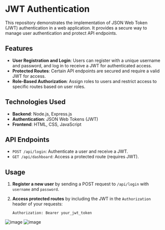 # JWT Authentication

This repository demonstrates the implementation of JSON Web Token (JWT) authentication in a web application. It provides a secure way to manage user authentication and protect API endpoints.

## Features

- **User Registration and Login**: Users can register with a unique username and password, and log in to receive a JWT for authenticated access.
- **Protected Routes**: Certain API endpoints are secured and require a valid JWT for access.
- **Role-Based Authorization**: Assign roles to users and restrict access to specific routes based on user roles.

## Technologies Used

- **Backend**: Node.js, Express.js
- **Authentication**: JSON Web Tokens (JWT)
- **Frontend**: HTML, CSS, JavaScript

## API Endpoints

- `POST /api/login`: Authenticate a user and receive a JWT.
- `GET /api/dashboard`: Access a protected route (requires JWT).

## Usage

1. **Register a new user** by sending a POST request to `/api/login` with `username` and `password`.
3. **Access protected routes** by including the JWT in the `Authorization` header of your requests:

   ```http
   Authorization: Bearer your_jwt_token
   ```
   
![image](https://github.com/user-attachments/assets/1d6999d0-26da-46c0-a394-5e43928bd2ad)
![image](https://github.com/user-attachments/assets/69260404-b207-4e57-8e13-bf9008a8e1b3)

